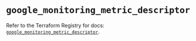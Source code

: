 # `google_monitoring_metric_descriptor`

Refer to the Terraform Registry for docs: [`google_monitoring_metric_descriptor`](https://registry.terraform.io/providers/hashicorp/google/4.85.0/docs/resources/monitoring_metric_descriptor).
